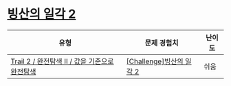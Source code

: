 # [빙산의 일각 2](https://www.codetree.ai/trails/complete/curated-cards/challenge-the-tip-of-the-iceberg-2)

|유형|문제 경험치|난이도|
|---|---|---|
|[Trail 2 / 완전탐색 II / 값을 기준으로 완전탐색](https://www.codetree.ai/trail-info/novice-mid/)|[[Challenge]빙산의 일각 2](https://www.codetree.ai/trails/complete/curated-cards/challenge-the-tip-of-the-iceberg-2/)|쉬움|

